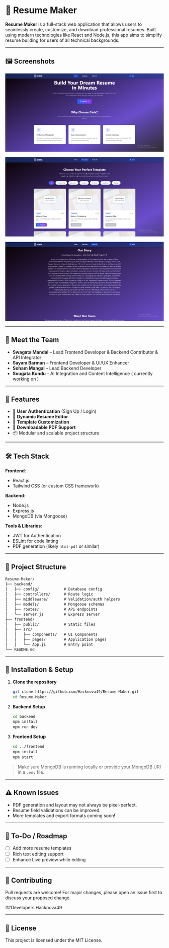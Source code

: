 # 📄 Resume Maker

**Resume Maker** is a full-stack web application that allows users to seamlessly create, customize, and download professional resumes. Built using modern technologies like React and Node.js, this app aims to simplify resume building for users of all technical backgrounds.

---
## 🖼️ Screenshots

![Screenshot1](./img/Screenshot2.png)

![Screenshot2](./img/Screenshot1.png)

![Screenshot3](./img/Screenshot3.png)

---
## 👥 Meet the Team

- **Swagata Mandal** – Lead Frontend Developer & Backend Contributor & API Integrator   
- **Sayam Barman** – Frontend Developer & UI/UX Enhancer  
- **Soham Mangal** – Lead Backend Developer 
- **Sougata Kundu** – AI Integration and Content Intelligence ( currently working on )

---
## 🚀 Features

- 🔐 **User Authentication** (Sign Up / Login)
- 📝 **Dynamic Resume Editor**
- 🎨 **Template Customization**
- 💾 **Downloadable PDF Support**
- 📦 Modular and scalable project structure

---

## 🛠️ Tech Stack

**Frontend**:
- React.js
- Tailwind CSS (or custom CSS framework)

**Backend**:
- Node.js
- Express.js
- MongoDB (via Mongoose)

**Tools & Libraries**:
- JWT for Authentication
- ESLint for code linting
- PDF generation (likely `html-pdf` or similar)

---

## 📂 Project Structure

```
Resume-Maker/
├── backend/
│   ├── config/           # Database config
│   ├── controllers/      # Route logic
│   ├── middleware/       # Validation/auth helpers
│   ├── models/           # Mongoose schemas
│   ├── routes/           # API endpoints
│   └── server.js         # Express server
├── frontend/
│   ├── public/           # Static files
│   ├── src/
│   │   ├── components/   # UI Components
│   │   ├── pages/        # Application pages
│   │   └── App.js        # Entry point
└── README.md
```

---

## 🧪 Installation & Setup

1. **Clone the repository**
   ```bash
   git clone https://github.com/Hacknova49/Resume-Maker.git
   cd Resume-Maker
   ```

2. **Backend Setup**
   ```bash
   cd backend
   npm install
   npm run dev
   ```

3. **Frontend Setup**
   ```bash
   cd ../frontend
   npm install
   npm start
   ```

> Make sure MongoDB is running locally or provide your MongoDB URI in a `.env` file.

---

## ⚠️ Known Issues

- PDF generation and layout may not always be pixel-perfect.
- Resume field validations can be improved.
- More templates and export formats coming soon!

---

## 📌 To-Do / Roadmap

- [ ] Add more resume templates
- [ ] Rich text editing support
- [ ] Enhance Live preview while editing

---

## 🙌 Contributing

Pull requests are welcome! For major changes, please open an issue first to discuss your proposed change.

##Developers
Hacknova49

---

## 📄 License

This project is licensed under the MIT License.
